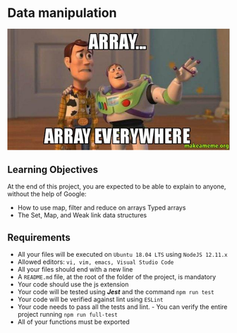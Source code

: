 # Data manipulation

<img src='es-data_manipulation.jpg' alt='data manipulation'>

## Learning Objectives
At the end of this project, you are expected to be able to explain to anyone, without the help of Google:

- How to use map, filter and reduce on arrays
Typed arrays
- The Set, Map, and Weak link data structures
## Requirements
- All your files will be executed on `Ubuntu 18.04 LTS` using `NodeJS 12.11.x`
- Allowed editors: `vi, vim, emacs, Visual Studio Code`
- All your files should end with a new line
- A `README.md` file, at the root of the folder of the project, is mandatory
- Your code should use the js extension
- Your code will be tested using **_Jest_** and the command `npm run test`
- Your code will be verified against lint using `ESLint`
- Your code needs to pass all the tests and lint. - You can verify the entire project running `npm run full-test`
- All of your functions must be exported
